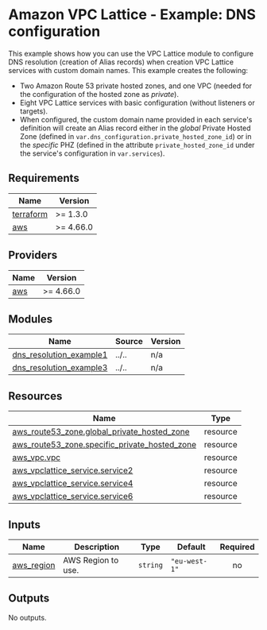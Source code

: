 <!-- BEGIN_TF_DOCS -->
# Amazon VPC Lattice - Example: DNS configuration

This example shows how you can use the VPC Lattice module to configure DNS resolution (creation of Alias records) when creation VPC Lattice services with custom domain names. This example creates the following:

* Two Amazon Route 53 private hosted zones, and one VPC (needed for the configuration of the hosted zone as *private*).
* Eight VPC Lattice services with basic configuration (without listeners or targets).
* When configured, the custom domain name provided in each service's definition will create an Alias record either in the *global* Private Hosted Zone (defined in `var.dns_configuration.private_hosted_zone_id`) or in the *specific* PHZ (defined in the attribute `private_hosted_zone_id` under the service's configuration in `var.services`).

## Requirements

| Name | Version |
|------|---------|
| <a name="requirement_terraform"></a> [terraform](#requirement\_terraform) | >= 1.3.0 |
| <a name="requirement_aws"></a> [aws](#requirement\_aws) | >= 4.66.0 |

## Providers

| Name | Version |
|------|---------|
| <a name="provider_aws"></a> [aws](#provider\_aws) | >= 4.66.0 |

## Modules

| Name | Source | Version |
|------|--------|---------|
| <a name="module_dns_resolution_example1"></a> [dns\_resolution\_example1](#module\_dns\_resolution\_example1) | ../.. | n/a |
| <a name="module_dns_resolution_example3"></a> [dns\_resolution\_example3](#module\_dns\_resolution\_example3) | ../.. | n/a |

## Resources

| Name | Type |
|------|------|
| [aws_route53_zone.global_private_hosted_zone](https://registry.terraform.io/providers/hashicorp/aws/latest/docs/resources/route53_zone) | resource |
| [aws_route53_zone.specific_private_hosted_zone](https://registry.terraform.io/providers/hashicorp/aws/latest/docs/resources/route53_zone) | resource |
| [aws_vpc.vpc](https://registry.terraform.io/providers/hashicorp/aws/latest/docs/resources/vpc) | resource |
| [aws_vpclattice_service.service2](https://registry.terraform.io/providers/hashicorp/aws/latest/docs/resources/vpclattice_service) | resource |
| [aws_vpclattice_service.service4](https://registry.terraform.io/providers/hashicorp/aws/latest/docs/resources/vpclattice_service) | resource |
| [aws_vpclattice_service.service6](https://registry.terraform.io/providers/hashicorp/aws/latest/docs/resources/vpclattice_service) | resource |

## Inputs

| Name | Description | Type | Default | Required |
|------|-------------|------|---------|:--------:|
| <a name="input_aws_region"></a> [aws\_region](#input\_aws\_region) | AWS Region to use. | `string` | `"eu-west-1"` | no |

## Outputs

No outputs.
<!-- END_TF_DOCS -->